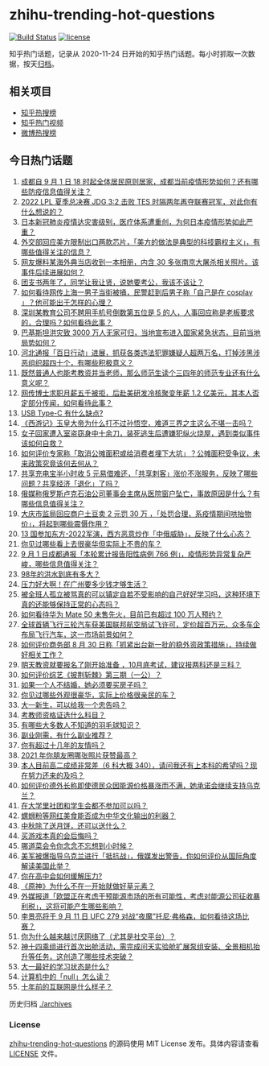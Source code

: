 # zhihu-trending-hot-questions

[![Build Status](https://github.com/justjavac/zhihu-trending-hot-questions/workflows/ci/badge.svg?branch=master)](https://github.com/justjavac/zhihu-trending-hot-questions/actions)
[![license](https://img.shields.io/github/license/justjavac/zhihu-trending-hot-questions)](https://github.com/justjavac/zhihu-trending-hot-questions/blob/master/LICENSE)

知乎热门话题，记录从 2020-11-24 日开始的知乎热门话题。每小时抓取一次数据，按天[归档](./archives)。

## 相关项目

- [知乎热搜榜](https://github.com/justjavac/zhihu-trending-top-search)
- [知乎热门视频](https://github.com/justjavac/zhihu-trending-hot-video)
- [微博热搜榜](https://github.com/justjavac/weibo-trending-hot-search)

## 今日热门话题

<!-- BEGIN -->
<!-- 最后更新时间 Fri Sep 02 2022 02:26:18 GMT+0800 (China Standard Time) -->

1. [成都自 9 月 1 日 18 时起全体居民原则居家，成都当前疫情形势如何？还有哪些防疫信息值得关注？](https://www.zhihu.com/question/551167630)
1. [2022 LPL 夏季总决赛 JDG 3:2 击败 TES 时隔两年再夺联赛冠军，对此你有什么想说的？](https://www.zhihu.com/question/551204252)
1. [日本新冠肺炎疫情达灾害级别，医疗体系遭重创，为何日本疫情形势如此严重？](https://www.zhihu.com/question/550839292)
1. [外交部回应美方限制出口两款芯片，「美方的做法是典型的科技霸权主义」，有哪些值得关注的信息？](https://www.zhihu.com/question/551201618)
1. [网友爆料某海外典当店收到一本相册，内含 30 多张南京大屠杀相关照片。该事件后续进展如何？](https://www.zhihu.com/question/551192807)
1. [团支书两年了，同学让我让贤，说她要考公，我该不该让？](https://www.zhihu.com/question/550752426)
1. [如何看待网传上海一男子当街被捅，民警赶到后男子称「自己是在 cosplay 」？他可能出于怎样的心理？](https://www.zhihu.com/question/550729670)
1. [深圳某教育公司不聘用手机号倒数第五位是 5 的人，人事回应称是老板要求的，合理吗？如何看待此事？](https://www.zhihu.com/question/551038123)
1. [巴基斯坦洪灾致 3000 万人无家可归，当地宣布进入国家紧急状态，目前当地局势如何？](https://www.zhihu.com/question/550139156)
1. [河北通报「百日行动」进展，抓获各类违法犯罪嫌疑人超两万名，打掉涉黑涉恶组织超四十个，有哪些积极意义？](https://www.zhihu.com/question/551183467)
1. [既然普通人也能考教资并当老师，那么师范生读个三四年的师范专业还有什么意义呢？](https://www.zhihu.com/question/424239001)
1. [网传博士求职月薪五千被拒，后赴美研发冷核聚变年薪 1.2 亿美元，其本人否定部分传闻，如何看待此事？](https://www.zhihu.com/question/550982155)
1. [USB Type-C 有什么缺点?](https://www.zhihu.com/question/37962306)
1. [《西游记》玉皇大帝为什么打不过孙悟空，难道三界之主这么不堪一击吗？](https://www.zhihu.com/question/550919647)
1. [女子回家遭入室盗窃身中十余刀，装死逃生后遭嫌犯纵火烧屋，遇到类似事件该如何自救？](https://www.zhihu.com/question/551088712)
1. [如何评价专家称「取消公摊面积或给消费者埋下大坑」？公摊面积受争议，未来政策究竟该何去何从？](https://www.zhihu.com/question/551173945)
1. [共享充电宝半小时收 5 元易借难还，「共享刺客」涨价不涨服务，反映了哪些问题？共享经济「退化」了吗？](https://www.zhihu.com/question/551060269)
1. [俄媒称俄罗斯卢克石油公司董事会主席从医院窗户坠亡，事故原因是什么？有哪些信息值得关注？](https://www.zhihu.com/question/551207570)
1. [大庆市监局回应商户土豆卖 2 元罚 30 万 ，「处罚合理，系疫情期间哄抬物价」，将起到哪些震慑作用？](https://www.zhihu.com/question/550999483)
1. [13 国参加东方-2022军演，西方恶意炒作「中俄威胁」，反映了什么心态？](https://www.zhihu.com/question/551217872)
1. [你见过哪些看上去很豪华但实际上不贵的车？](https://www.zhihu.com/question/551036291)
1. [9 月 1 日成都通报「本轮累计报告阳性病例 766 例」，疫情形势异常复杂严峻，哪些信息值得关注？](https://www.zhihu.com/question/551206483)
1. [98年的洪水到底有多大？](https://www.zhihu.com/question/36227388)
1. [压力好大啊！在广州要多少钱才够生活？](https://www.zhihu.com/question/319719717)
1. [被全班人孤立被骂真的可以镇定自若不受影响的自己好好学习吗，这种环境下真的还能够保持正常的心态吗？](https://www.zhihu.com/question/462886411)
1. [如何看待华为 Mate 50 未售先火，目前已有超过 100 万人预约？](https://www.zhihu.com/question/550557452)
1. [全球首辆飞行三轮汽车获美国联邦航空局试飞许可，定价超百万元，众多车企布局飞行汽车，这一市场前景如何？](https://www.zhihu.com/question/551061037)
1. [如何评价商务部 8 月 30 日称「抓紧出台新一批的稳外资政策措施」，持续做好相关工作？](https://www.zhihu.com/question/550803618)
1. [明天教资就要报名了刚开始准备 ，10月底考试，建议报两科还是三科？](https://www.zhihu.com/question/483981628)
1. [如何评价综艺《披荆斩棘》第三期（一公）？](https://www.zhihu.com/question/551172409)
1. [如果一个人不结婚，她必须要买房子吗？](https://www.zhihu.com/question/550078385)
1. [你见过哪些外观很豪华，实际上价格很亲民的车？](https://www.zhihu.com/question/551110386)
1. [大一新生，可以给我一个忠告吗？](https://www.zhihu.com/question/551228114)
1. [考教师资格证选什么科目？](https://www.zhihu.com/question/387626830)
1. [有哪些大多数人不知道的羽毛球知识？](https://www.zhihu.com/question/21917140)
1. [副业刚需，有什么副业推荐？](https://www.zhihu.com/question/377759357)
1. [你有超过十几年的友情吗？](https://www.zhihu.com/question/550814499)
1. [2021 年你朋友圈哪张照片获赞最高？](https://www.zhihu.com/question/505025956)
1. [本人目前高二成绩非常差（6 科大概 340），请问我还有上本科的希望吗？现在努力还来的及吗？](https://www.zhihu.com/question/550885623)
1. [如何评价德外长称即使德民众因能源价格暴涨而不满，她承诺会继续支持乌克兰？](https://www.zhihu.com/question/551179774)
1. [在大学里社团和学生会都不参加可以吗？](https://www.zhihu.com/question/551067326)
1. [螺蛳粉等网红美食能否成为中华文化输出的利器？](https://www.zhihu.com/question/551061094)
1. [中秋除了送月饼，还可以送什么？](https://www.zhihu.com/question/550564836)
1. [买游戏本真的会后悔吗？](https://www.zhihu.com/question/545939065)
1. [哪道菜会令你念念不忘想到小时候？](https://www.zhihu.com/question/548816086)
1. [美军被爆指导乌克兰进行「抵抗战」，俄媒发出警告，你如何评价从国际角度解读美国此举？](https://www.zhihu.com/question/550551795)
1. [你在高中会如何缓解压力?](https://www.zhihu.com/question/550593682)
1. [《原神》为什么不在一开始就做好草元素？](https://www.zhihu.com/question/542079430)
1. [外媒报道「欧盟正在考虑干预能源市场的所有可能性，考虑对能源公司征收暴利税」，这将可能产生哪些影响？](https://www.zhihu.com/question/551198319)
1. [李景亮将于 9 月 11 日 UFC 279 对战“夜魔”托尼·弗格森，如何看待这场比赛？](https://www.zhihu.com/question/549341459)
1. [你为什么越来越讨厌网络了（尤其是社交平台）？](https://www.zhihu.com/question/385397091)
1. [神十四乘组进行首次出舱活动，需完成问天实验舱扩展泵组安装、全景相机抬升等任务，这创造了哪些技术突破？](https://www.zhihu.com/question/551103449)
1. [大一最好的学习状态是什么?](https://www.zhihu.com/question/436598583)
1. [计算机中的「null」怎么读？](https://www.zhihu.com/question/549740924)
1. [十年前的互联网是什么样子？](https://www.zhihu.com/question/322760478)

<!-- END -->

历史归档 [./archives](./archives)

### License

[zhihu-trending-hot-questions](https://github.com/justjavac/zhihu-trending-hot-questions)
的源码使用 MIT License 发布。具体内容请查看 [LICENSE](./LICENSE) 文件。
